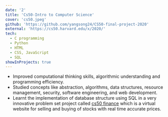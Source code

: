 ```yaml
---
date: '2'
title: 'Cs50-Intro to Computer Science'
cover: 'cs50.jpeg'
github: 'https://github.com/yangsong24/CS50-final-project-2020'
external: 'https://cs50.harvard.edu/x/2020/'
tech:
  - C programming
  - Python
  - HTML
  - CSS, JavaScript
  - SQL
showInProjects: true
---
```



- Improved computational thinking skills, algorithmic understanding and programming efficiency.
- Studied concepts like abstraction, algorithms, data structures, resource management, security, software engineering, and web development.
- Learnt the implementation of database structure using SQL in a very innovative problem set project called [cs50 finance](https://github.com/yangsong24/CS50-Finance-stock-portfolio-2020) which is a virtual website for selling and buying of stocks with real time accurate prices.
